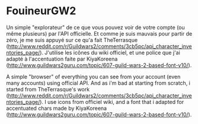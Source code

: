 # FouineurGW2
Un simple "explorateur" de ce que vous pouvez voir de votre compte (ou même plusieurs) par l'API officielle.
Et comme je suis mauvais pour partir de zéro, je me suis appuyé sur ce qu'a fait TheTerrasque (http://www.reddit.com/r/Guildwars2/comments/3cb5pc/api_character_inventories_page/).
J'utilise les icônes du wiki officiel, et une police que j'ai adapté à l'accentuation faite par KiyaKoreena (http://www.guildwars2guru.com/topic/607-guild-wars-2-based-font-v10/).


A simple "browser" of everything you can see from your account (even many accounts) using official API.
And as i'm bad at starting from scratch, i started from TheTerrasque's work (http://www.reddit.com/r/Guildwars2/comments/3cb5pc/api_character_inventories_page/).
I use icons from officiel wiki, and a font that i adapted for accentuated chars made by KiyaKoreena (http://www.guildwars2guru.com/topic/607-guild-wars-2-based-font-v10/).
